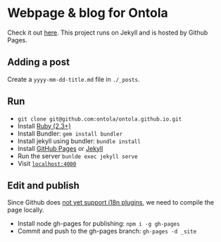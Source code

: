 # Webpage & blog for Ontola
Check it out [here](https://ontola.io).
This project runs on Jekyll and is hosted by Github Pages.

## Adding a post

Create a `yyyy-mm-dd-title.md` file in `./_posts`.

## Run
* `git clone git@github.com:ontola/ontola.github.io.git`
* Install [Ruby (2.3+)](https://www.ruby-lang.org/en/documentation/installation/)
* Install Bundler: `gem install bundler`
* Install jekyll using bundler: `bundle install`
* Install [GitHub Pages](https://help.github.com/articles/setting-up-your-github-pages-site-locally-with-jekyll/) or [Jekyll](https://jekyllrb.com/docs/installation/)
* Run the server `bunlde exec jekyll serve`
* Visit [`localhost:4000`](http://localhost:4000)

## Edit and publish
Since Github does [not yet support i18n plugins](https://github.com/github/pages-gem/issues/401), we need to compile the page locally.

* Install node gh-pages for publishing: `npm i -g gh-pages`
* Commit and push to the gh-pages branch: `gh-pages -d _site`
